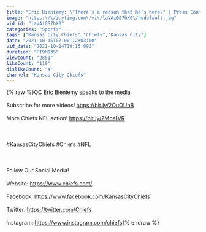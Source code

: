```yaml
---
title: "Eric Bieniemy: \"There’s a reason that he’s here\" | Press Conference 10\/14"
image: "https:\/\/i.ytimg.com\/vi\/laVAi0S7hX0\/hqdefault.jpg"
vid_id: "laVAi0S7hX0"
categories: "Sports"
tags: ["Kansas City Chiefs","Chiefs","Kansas City"]
date: "2021-10-15T07:00:12+03:00"
vid_date: "2021-10-14T19:15:09Z"
duration: "PT9M13S"
viewcount: "2851"
likeCount: "119"
dislikeCount: "4"
channel: "Kansas City Chiefs"
---
```

{% raw %}OC Eric Bieniemy speaks to the media<br /><br />Subscribe for more videos! <a rel="nofollow" target="blank" href="https://bit.ly/2OuOUnB">https://bit.ly/2OuOUnB</a><br /><br />More Chiefs NFL action! <a rel="nofollow" target="blank" href="https://bit.ly/2Moa1VR">https://bit.ly/2Moa1VR</a><br /><br /><br /><br />#KansasCityChiefs #Chiefs #NFL<br /><br /><br /><br />Follow Our Social Media!<br /><br />Website: <a rel="nofollow" target="blank" href="https://www.chiefs.com/">https://www.chiefs.com/</a><br /><br />Facebook: <a rel="nofollow" target="blank" href="https://www.facebook.com/KansasCityChiefs">https://www.facebook.com/KansasCityChiefs</a><br /><br />Twitter: <a rel="nofollow" target="blank" href="https://twitter.com/Chiefs">https://twitter.com/Chiefs</a><br /><br />Instagram: <a rel="nofollow" target="blank" href="https://www.instagram.com/chiefs">https://www.instagram.com/chiefs</a>{% endraw %}
